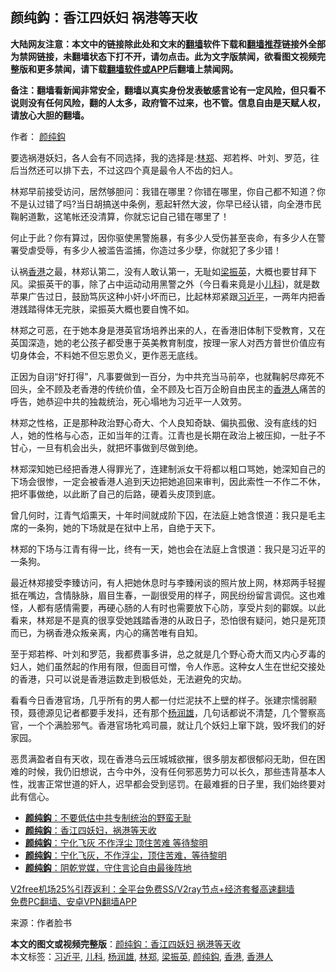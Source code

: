 <h2>颜纯鈎：香江四妖妇 祸港等天收</h2> <p class="notice"><b>大陆网友注意：本文中的链接除此处和文末的<a href="https://github.com/bannedbook/fanqiang" >翻墙</a>软件下载和<a href="https://github.com/killgcd/justmysocks/blob/master/README.md">翻墙推荐</a>链接外全部为禁网链接，未翻墙状态下打不开，请勿点击。此为文字版禁闻，欲看图文视频完整版和更多禁闻，请下载<a href="https://github.com/bannedbook/fanqiang">翻墙软件或APP</a>后翻墙上禁闻网。</p><p>备注：翻墙看新闻非常安全，翻墙以真实身份发表敏感言论有一定风险，但只看不说则没有任何风险，翻的人太多，政府管不过来，也不管。信息自由是天赋人权，请放心大胆的翻墙。</b></p>  <div class="entry"> <p>作者： <a href="https://www.bannedbook.org/bnews/tag/%e9%a2%9c%e7%ba%af%e9%88%8e/" class="st_tag internal_tag" rel="tag" title="标签 颜纯鈎 下的日志">颜纯鈎</a></p> <p>要选祸港妖妇，各人会有不同选择，我的选择是:<a href="https://www.bannedbook.org/bnews/tag/%E6%9E%97%E9%83%91/" class="st_tag internal_tag" rel="tag" title="标签 林郑 下的日志">林郑</a>、郑若桦、叶刘、罗范，往后当然还可以排下去，不过这四个真是最令人不齿的妇人。</p> <p>林郑早前接受访问，居然够胆问：我错在哪里？你错在哪里，你自己都不知道？你不是认过错了吗?当日胡搞送中条例，惹起轩然大波，你早已经认错，向全港市民鞠躬道歉，这笔帐还没清算，你就忘记自己错在哪里了！</p> <p>何止于此？你有算过，因你驱使黑警施暴，有多少人受伤甚至丧命，有多少人在警署受虐受辱，有多少人被滥告滥捕，你造过多少孽，你就犯了多少错！</p>  <p>认祸<a href="https://www.bannedbook.org/bnews/tag/%e9%a6%99%e6%b8%af/" class="st_tag internal_tag" rel="tag" title="标签 香港 下的日志">香港</a>之最，林郑认第二，没有人敢认第一，无耻如<a href="https://www.bannedbook.org/bnews/tag/%e6%a2%81%e6%8c%af%e8%8b%b1/" class="st_tag internal_tag" rel="tag" title="标签 梁振英 下的日志">梁振英</a>，大概也要甘拜下风。梁振英干的事，除了占中运动动用黑警之外（今日看来竟是小<a href="https://www.bannedbook.org/bnews/tag/%E5%84%BF%E7%A7%91/" class="st_tag internal_tag" rel="tag" title="标签 儿科 下的日志">儿科</a>)，就是数苹果广告过日，鼓励笃灰这种小奸小坏而已，比起林郑紧跟<a href="https://www.bannedbook.org/bnews/tag/%e4%b9%a0%e8%bf%91%e5%b9%b3/" class="st_tag internal_tag" rel="tag" title="标签 习近平 下的日志">习近平</a>，一两年内把香港践踏得体无完肤，梁振英大概也要自愧不如。</p> <p>林郑之可恶，在于她本身是港英官场培养出来的人，在香港旧体制下受教育，又在英国深造，她的老公孩子都受惠于英美教育制度，按理一家人对西方普世价值应有切身体会，不料她不但忘恩负义，更作恶无底线。</p> <p>正因为自诩“好打得”，凡事要做到一百分，为中共充当马前卒，也就鞠躬尽瘁死不回头，全不顾及老香港的传统价值，全不顾及七百万企盼自由民主的<a href="https://www.bannedbook.org/bnews/tag/%E9%A6%99%E6%B8%AF%E4%BA%BA/" class="st_tag internal_tag" rel="tag" title="标签 香港人 下的日志">香港人</a>痛苦的呼告，她恭迎中共的独裁统治，死心塌地为习近平一人效劳。</p> <p>林郑之性格，正是那种政治野心奇大、个人良知奇缺、偏执孤傲、没有底线的妇人，她的性格与心态，正如当年的江青。江青也是长期在政治上被压抑，一肚子不甘心，一旦有机会出头，就把坏事做到尽做到绝。</p>  <p>林郑深知她已经把香港人得罪光了，连建制派女干将都以粗口骂她，她深知自己的下场会很惨，一定会被香港人追到天边把她追回来审判，因此索性一不作二不休，把坏事做绝，以此断了自己的后路，硬着头皮顶到底。</p> <p>曾几何时，江青气熖熏天，十年时间就成阶下囚，在法庭上她含恨道：我只是毛主席的一条狗，她的下场就是在狱中上吊，自绝于天下。</p> <p>林郑的下场与江青有得一比，终有一天，她也会在法庭上含恨道：我只是习近平的一条狗。</p> <p>最近林郑接受李臻访问，有人把她休息时与李臻闲谈的照片放上网，林郑两手轻握抵在嘴边，含情脉脉，眉目生春，一副很受用的样子，网民纷纷留言调侃。这也难怪，人都有感情需要，再硬心肠的人有时也需要放下心防，享受片刻的酄娱。以此看来，林郑是不是真的很享受她践踏香港的从政日子，恐怕很有疑问，她只是死顶而已，为祸香港众叛亲离，内心的痛苦唯有自知。</p>  <p>至于郑若桦、叶刘和罗范，我都费事多讲，总之就是几个野心奇大而又内心歹毒的妇人，她们虽然起的作用有限，但面目可憎，令人作恶。这种女人生在世纪交接处的香港，只可以说是香港运数走到极低处，无法避免的灾劫。</p> <p>看看今日香港官场，几乎所有的男人都一付烂泥扶不上壁的样子。张建宗懦弱颟顸，聂德源见记者都要手发抖，还有那个<a href="https://www.bannedbook.org/bnews/tag/%E6%9D%A8%E6%B6%A6%E9%9B%84/" class="st_tag internal_tag" rel="tag" title="标签 杨润雄 下的日志">杨润雄</a>，几句话都说不清楚，几个警察高官，一个个满脸邪气。香港官场牝鸡司晨，就让几个妖妇上窜下跳，毁坏我们的好家园。</p> <p>恶贯满盈者自有天收，现在香港乌云压城城欲摧，很多朋友都很郁闷无助，但在困难的时候，我仍旧想说，古今中外，没有任何邪恶势力可以长久，那些违背基本人性，戕害正常世道的奸人，迟早都会受到惩罚。在最难捱的日子里，我们始终要对此有信心。</p> <ul class='op-related-articles' title='相关阅读'> <li><a href='https://www.bannedbook.org/bnews/baitai/20201206/1442816.html' target='_blank'><b>颜纯鈎</b>：不要低估中共专制统治的野蛮无耻</a></li> <li><a href='https://www.bannedbook.org/bnews/baitai/20201205/1442361.html' target='_blank'><b>颜纯鈎</b>：香江四妖妇，祸港等天收</a></li> <li><a href='https://www.bannedbook.org/bnews/comments/20201203/1441193.html' target='_blank'><b>颜纯鈎</b>：宁化飞灰 不作浮尘 顶住苦难 等待黎明</a></li> <li><a href='https://www.bannedbook.org/bnews/baitai/20201203/1441160.html' target='_blank'><b>颜纯鈎</b>：宁化飞灰，不作浮尘，顶住苦难，等待黎明</a></li> <li><a href='https://www.bannedbook.org/bnews/baitai/20201202/1440550.html' target='_blank'><b>颜纯鈎</b>：阴乾党媒，守住言论自由最後阵地</a></li> </ul> <p class="texttj"> <a href="https://www.bannedbook.org/forum23/topic22702.html" target="_blank">V2free机场25%引荐返利：全平台免费SS/V2ray节点+经济套餐高速翻墙</a><br/> <a href="https://github.com/bannedbook/fanqiang/wiki/%E7%A6%81%E9%97%BB%E7%BD%91%E5%AE%89%E5%8D%93%E7%BF%BB%E5%A2%99%E6%96%B0%E9%97%BBAPP" target="_blank">免费PC翻墙、安卓VPN翻墙APP</a></p><p> 来源：作者脸书 </p> <a name='sharetosocial'></a>       <div><b>本文的图文或视频完整版</b>：<a href='https://www.bannedbook.org/bnews/comments/20201206/1442823.html'>颜纯鈎：香江四妖妇 祸港等天收</a></div>  </div><!--END ENTRY--> <div class="postfooter"> <div>本文标签：<a href="https://www.bannedbook.org/bnews/tag/%e4%b9%a0%e8%bf%91%e5%b9%b3/" rel="tag">习近平</a>, <a href="https://www.bannedbook.org/bnews/tag/%E5%84%BF%E7%A7%91/" rel="tag">儿科</a>, <a href="https://www.bannedbook.org/bnews/tag/%E6%9D%A8%E6%B6%A6%E9%9B%84/" rel="tag">杨润雄</a>, <a href="https://www.bannedbook.org/bnews/tag/%E6%9E%97%E9%83%91/" rel="tag">林郑</a>, <a href="https://www.bannedbook.org/bnews/tag/%e6%a2%81%e6%8c%af%e8%8b%b1/" rel="tag">梁振英</a>, <a href="https://www.bannedbook.org/bnews/tag/%e9%a2%9c%e7%ba%af%e9%88%8e/" rel="tag">颜纯鈎</a>, <a href="https://www.bannedbook.org/bnews/tag/%e9%a6%99%e6%b8%af/" rel="tag">香港</a>, <a href="https://www.bannedbook.org/bnews/tag/%E9%A6%99%E6%B8%AF%E4%BA%BA/" rel="tag">香港人</a></div>  </div><!--END POSTFOOTER--> 